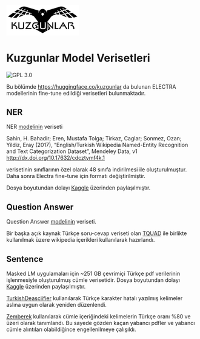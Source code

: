 <img src="header_background.jpg" height ="38%" width="38%"></img> 

# Kuzgunlar Model Verisetleri

![GPL 3.0](https://img.shields.io/badge/license-GPLv3-red.svg)

Bu bölümde https://huggingface.co/kuzgunlar da bulunan ELECTRA modellerinin fine-tune edildiği verisetleri bulunmaktadır.

## NER
  NER [modelinin](https://huggingface.co/kuzgunlar/electra-turkish-ner) veriseti
  
  Sahin, H. Bahadir; Eren, Mustafa Tolga; Tirkaz, Caglar; Sonmez, Ozan; Yildiz, Eray (2017), “English/Turkish Wikipedia Named-Entity Recognition and Text Categorization Dataset”, Mendeley Data, v1 http://dx.doi.org/10.17632/cdcztymf4k.1
  
  verisetinin sınıflarının özel olarak 48 sınıfa indirilmesi ile oluşturulmuştur. Daha sonra Electra fine-tune için formatı değiştirilmiştir.
  
  Dosya boyutundan dolayı [Kaggle](https://www.kaggle.com/behcetsenturk/shrinked-twnertc-turkish-ner-data-by-kuzgunlar) üzerinden paylaşılmıştır.

## Question Answer
  Question Answer [modelinin](https://huggingface.co/kuzgunlar/electra-turkish-qa) veriseti.
  
  Bir başka açık kaynak Türkçe soru-cevap veriseti olan [TQUAD](https://github.com/TQuad/turkish-nlp-qa-dataset) ile birlikte kullanılmak üzere wikipedia içerikleri kullanılarak hazırlandı.


## Sentence
  Masked LM uygulamaları için ~251 GB çevrimiçi Türkçe pdf verilerinin işlenmesiyle oluşturulmuş cümle verisetidir. Dosya boyutundan dolayı [Kaggle](https://www.kaggle.com/rootofarch/kuzgunlar-acikhack-tr-sentence) üzerinden paylaşılmıştır.
  
  [TurkishDeasciifier](https://github.com/StarlangSoftware/TurkishDeasciifier) kullanılarak Türkçe karakter hatalı yazılmış kelimeler aslına uygun olarak yeniden düzenlendi.
  
  [Zemberek](https://github.com/ahmetaa/zemberek-nlp) kullanılarak cümle içeriğindeki kelimelerin Türkçe oranı %80 ve üzeri olarak tanımlandı. Bu sayede gözden kaçan yabancı pdfler ve yabancı cümle alıntıları olabildiğince engellenilmeye çalışıldı.
